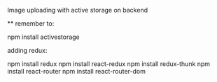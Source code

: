 Image uploading with active storage on backend

** remember to:

npm install activestorage

adding redux:

npm install redux
npm install react-redux
npm install redux-thunk
npm install react-router
npm install react-router-dom